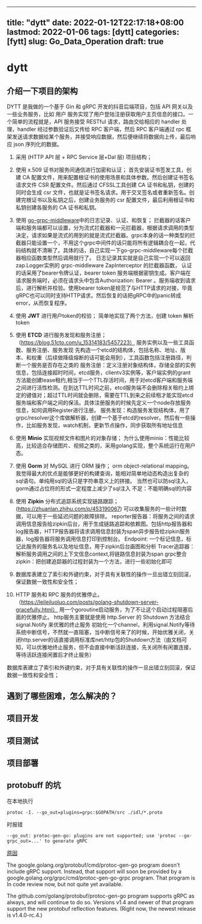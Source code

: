 <!--
 * @Author: JF-011101 2838264218@qq.com
 * @Date: 2022-08-26 17:25:59
 * @LastEditors: JF-011101 2838264218@qq.com
 * @LastEditTime: 2022-10-04 16:03:40
 * @FilePath: \posts\go_projects\dytt.md
 * @Description: 这是默认设置,请设置`customMade`, 打开koroFileHeader查看配置 进行设置: https://github.com/OBKoro1/koro1FileHeader/wiki/%E9%85%8D%E7%BD%AE
-->
---
title: "dytt"
date: 2022-01-12T22:17:18+08:00
lastmod: 2022-01-06
tags: [dytt]
categories: [fytt]
slug: Go_Data_Operation
draft: true
---
# dytt
## 介绍一下项目的架构

DYTT 是我做的一个基于 Gin 和 gRPC 开发的抖音后端项目，包括 API 网关以及一些业务服务，比如 用户 服务实现了用户登陆注册获取用户主页信息的接口。一个简单的流程就是，API 服务接受 RESTful 请求，路由交给相应的 handler 处理，handler 经过参数验证后又传给 RPC 客户端，然后 RPC 客户端通过 rpc 框架发送请求数据给某个服务，并接受响应数据，然后便继续将数据向上传，最后响应 json 序列化的数据。


1. 采用 (HTTP API 层 + RPC Service 层+Dal 层) 项目结构；

2. 使用 x.509 证书对服务间通信进行加密和认证；
   首先安装证书签发工具，创建 CA 配置文件，用来配置根证书的使用场景和具体参数。然后创建证书签名请求文件 CSR 配置文件。然后通过 CFSSL工具创建 CA 证书和私钥，创建的同时会生成 csr 文件，也就是证书签名请求。用于交叉签名或者重新签名。创建完根证书以及私钥之后，创建业务服务的 csr 配置文件，最后利用根证书和私钥创建各服务的 CA 证书和私钥。

3. 使用 [go-grpc-middleware](https://github.com/grpc-ecosystem/go-grpc-middleware)中的日志记录、认证、和恢复；
   拦截器的话客户端和服务端都可以设置，分为流式拦截器和一元拦截器，根据请求调用的类型决定，请求如果是流式的用到的就是流式拦截器。grpc本身的话一种类型的拦截器只能设置一个，不用这个grpc中间件的话只能将所有逻辑耦合在一起，代码结构就不清晰了。具体的话，自己实现一下go-grpc-middleware每个拦截器相应函数类型然后调用就行了。
   日志记录其实就是自己实现一个可以返回zap.Logger实例的 grpc-middleware ZapInterceptor 的拦截器函数， 认证的话采用了bearer令牌认证，bearer token 服务端根据密钥生成。客户端在请求服务端时，必须在请求头中包含Authorization: Bearer 。服务端收到请求后，进行解析并校验。使用bearer token是规范了与HTTP请求的对接，毕竟gRPC也可以同时支持HTTP请求。然后恢复的话把gRPC中的panic转成error，从而恢复程序。

4. 使用 **JWT** 进行用户token的校验；
   简单地实现了两个方法，创建 token 解析token
   
5. 使用 **ETCD** 进行服务发现和服务注册；（https://blog.51cto.com/u_15314183/5457223）
   服务实例以及一些工具函数、服务注册、服务发现
   先构造一个etcd的结构体，包括名称、地址、版本、和权重（后续做降级熔断的话可能会用到），工具函数包括注册路径，判断一个服务是否存在之类的
   服务注册：定义注册对象结构体，存储全部的实例信息，包括连接超时时间，etcd服务，clientv3实例等，客户端实例的grant方法能创建lease租约,相当于一个TTL存活时间，用于对etcd客户端和服务端之间进行活性检测。在到达TTL时间之前，etcd服务端不会删除相关租约上绑定的键值对；超过TTL时间就会删除，需要在TTL到来之前续租才能实现etcd服务端和客户端之间的保活。具体注册服务的时候先定义一个node存放服务信息，如何调用Register进行注册。
   服务发现：构造服务发现结构体，用了grpc/resolver这个库做解析器，创建一个基于etcd的resolver。然后有一些操作，比如服务发现，watch机制，更新节点操作，同步获取所有地址信息

6. 使用 **Minio** 实现视频文件和图片的对象存储；
   为什么使用minio：性能比较高，比较适合存储图片、视频之类的，采用golang实现，整个系统运行在用户态。

7. 使用 **Gorm** 对 MySQL 进行 ORM 操作；
   orm object-relational mapping。我觉得最大的优点是能够更好的构建查询，能相对简单地动态构造出复杂的sql语句。单纯用sql的话只是字符串意义上的拼接。
   当然也可以防sql注入，gorm通过占位符的形式一定程度上减少了sql注入
   不足：不能明确sql的内容

8. 使用 **Zipkin** 分布式追踪系统实现链路跟踪；(https://zhuanlan.zhihu.com/p/453190067)
   可以收集服务的一些计时数据，可以用于一些延迟问题的故障排除。
   reporter报告器：将服务之间的请求调用信息报告给zipkin后台，用于生成链路追踪和依赖图。包括http报告器和log报告器，HTTP报告器将请求调用信息封装为span异步报告给zipkin服务器，log报告器将服务调用信息打印到控制台。
   Endpoint: 一个标记信息，标记此服务的服务名以及地址信息，用于zipkin后台画图和分析
   Tracer追踪器：解析服务调用之间的上下文信息context,将链路信息封装为span
   grpc整合zipkin：把创建追踪器的过程封装为一个方法，进行一些初始化即可

9.  数据库表建立了索引和外键约束，对于具有关联性的操作一旦出错立刻回滚，保证数据一致性和安全性；

10. HTTP 服务和 RPC 服务的优雅停止。（https://leileiluoluo.com/posts/golang-shutdown-server-gracefully.html）
    用一个goroutine启动服务，为了不让这个启动过程阻塞后面的优雅停止。
    http服务主要就是使用 http.Server 的 Shutdown 方法结合 signal.Notify 来优雅的终止服务
    初始化一个channel，利用signal.Notify等待系统中断信号，不然就一直阻塞，当中断信号来了的时候，开始优雅关闭，关闭http.server的话直接调用标准库net/http包的Shutdown方法（由文档可知，可以优雅地终止服务，但不会直接中断活跃连接，先关闭所有闲置连接，等待活跃连接闲置后才终止服务）


数据库表建立了索引和外键约束，对于具有关联性的操作一旦出错立刻回滚，保证数据一致性和安全性；

## 遇到了哪些困难，怎么解决的？







## 项目开发

## 项目测试

## 项目部署



## protobuff 的坑

在本地执行
```
protoc -I. --go_out=plugins=grpc:$GOPATH/src ./idl/*.proto
```
时报错
```
--go_out: protoc-gen-go: plugins are not supported; use 'protoc --go-grpc_out=...' to generate gRPC
```
[原因](https://github.com/golang/protobuf/issues/1070)

The google.golang.org/protobuf/cmd/protoc-gen-go program doesn't include gRPC support. Instead, that support will soon be provided by a google.golang.org/grpc/cmd/protoc-gen-go-grpc program. That program is In code review now, but not quite yet available.

The github.com/golang/protobuf/protoc-gen-go program supports gRPC as always, and will continue to do so. Versions v1.4 and newer of that program support the new protobuf reflection features. (Right now, the newest release is v1.4.0-rc.4.)


